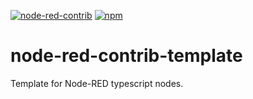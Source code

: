 [![node-red-contrib](https://img.shields.io/badge/node--red-node--red--contrib--changeme-aa4444.svg?style=flat-square)](https://flows.nodered.org/node/node-red-contrib-changeme)
[![npm](https://img.shields.io/npm/v/node-red-contrib-changeme.svg?style=flat-square)](https://www.npmjs.com/package/node-red-contrib-changeme)

# node-red-contrib-template

Template for Node-RED typescript nodes.
